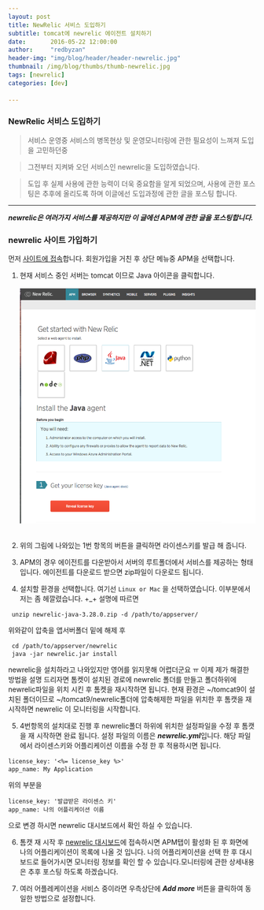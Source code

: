 ```yaml
---
layout: post
title: NewRelic 서비스 도입하기
subtitle: tomcat에 newrelic 에이전트 설치하기 
date:       2016-05-22 12:00:00
author:     "redbyzan"
header-img: "img/blog/header/header-newrelic.jpg"
thumbnail: /img/blog/thumbs/thumb-newrelic.jpg
tags: [newrelic]
categories: [dev]

---
```


### NewRelic 서비스 도입하기

> 서비스 운영중 서비스의 병목현상 및 운영모니터링에 관한 필요성이 느껴져 도입을 고민하던중 

> 그전부터 지켜봐 오던 서비스인 newrelic을 도입하였습니다.

> 도입 후 실제 사용에 관한 능력이 더욱 중요함을 알게 되었으며, 사용에 관한 포스팅은 추후에 올리도록 하며
 이글에선 도입과정에 관한 글을 포스팅 합니다.
 
---

***newrelic은 여러가지 서비스를 제공하지만 이 글에선 APM에 관한 글을 포스팅합니다.***

### newrelic 사이트 가입하기

먼저 [사이트에 접속](https://newrelic.com)합니다. 회원가입을 거친 후 상단 메뉴중 APM을 선택합니다.

1. 현재 서비스 중인 서버는 tomcat 이므로 Java 아이콘을 클릭합니다.<br/><br/>
![java에이전트](/img/blog/newrelic/step1.png)<br/><br/>

2. 위의 그림에 나와있는 1번 항목의 버튼을 클릭하면 라이센스키를 발급 해 줍니다.

3. APM의 경우 에이전트를 다운받아서 서버의 루트폴더에서 서비스를 제공하는 형태입니다. 에이전트를 다운로드 받으면 zip파일이 다운로드 됩니다.

4. 설치할 환경을 선택합니다. 여기선 `Linux or Mac` 을 선택하였습니다.
 이부분에서 저는 좀 헤깔렸습니다. +_+ 설명에 따르면 
```
 unzip newrelic-java-3.28.0.zip -d /path/to/appserver/
```
 위와같이 압축을 앱서버폴더 밑에 해제 후 
```
 cd /path/to/appserver/newrelic
 java -jar newrelic.jar install
```
 newrelic을 설치하라고 나와있지만 영어를 읽지못해 어렵더군요 ㅠ
 이제 제가 해결한 방법을 설명 드리자면 톰켓이 설치된 경로에 newrelic 폴더를 만들고 폴더하위에 newrelic파일을 위치 시킨 후 톰켓을 재시작하면 됩니다.
 현재 환경은 ~/tomcat9이 설치된 폴더이므로 ~/tomcat9/newrelic폴더에 압축해제한 파일을 위치한 후 톰캣을 재 시작하면 newrelic 이 모니터링을 시작합니다.
 
5. 4번항목의 설치대로 진행 후 newrelic폴더 하위에 위치한 설정파일을 수정 후 톰캣을 재 시작하면 완료 됩니다.
설정 파일의 이름은 ***newrelic.yml***입니다. 해당 파일에서 라이센스키와 어플리케이션 이름을 수정 한 후 적용하시면 됩니다.
```
license_key: '<%= license_key %>'
app_name: My Application
```
위의 부분을
```
license_key: '발급받은 라이센스 키'
app_name: 나의 어플리케이션 이름
```
으로 변경 하시면 newrelic 대시보드에서 확인 하실 수 있습니다.

6. 톰캣 재 시작 후 [newrelic 대시보드](https://rpm.newrelic.com)에 접속하시면 APM탭이 활성화 된 후 화면에 나의 어플리케이션이 목록에 나올 것 입니다.
나의 어플리케이션을 선택 한 후 대시보드로 들어가시면 모니터링 정보를 확인 할 수 있습니다.모니터링에 관한 상세내용은 추후 포스팅 하도록 하겠습니다.

7. 여러 어플레케이션을 서비스 중이라면 우측상단에 ***Add more*** 버튼을 클릭하여 동일한 방법으로 설정합니다.








